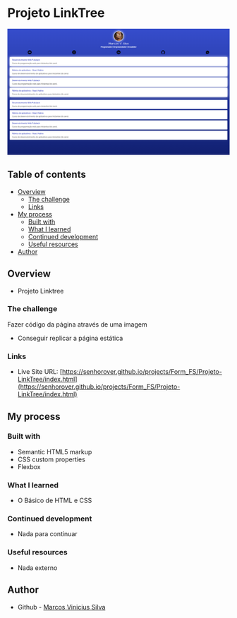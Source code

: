 # Projeto LinkTree

![Preview LinkTree](../../../imgs/github-imgs/linktree.PNG)

## Table of contents

- [Overview](#overview)
  - [The challenge](#the-challenge)
  - [Links](#links)
- [My process](#my-process)
  - [Built with](#built-with)
  - [What I learned](#what-i-learned)
  - [Continued development](#continued-development)
  - [Useful resources](#useful-resources)
- [Author](#author)

## Overview

- Projeto Linktree

### The challenge

Fazer código da página através de uma imagem

- Conseguir replicar a página estática

### Links

- Live Site URL: [https://senhorover.github.io/projects/Form_FS/Projeto-LinkTree/index.html](https://senhorover.github.io/projects/Form_FS/Projeto-LinkTree/index.html)

## My process

### Built with

- Semantic HTML5 markup
- CSS custom properties
- Flexbox

### What I learned

- O Básico de HTML e CSS

### Continued development

- Nada para continuar

### Useful resources

- Nada externo

## Author

- Github - [Marcos Vinicius Silva](https://github.com/SenhorOver)
